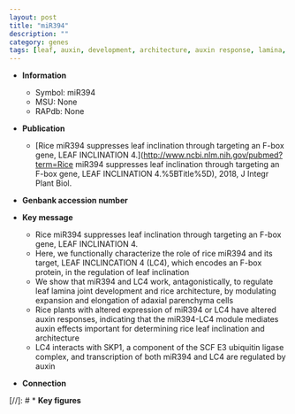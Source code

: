 ```yaml
---
layout: post
title: "miR394"
description: ""
category: genes
tags: [leaf, auxin, development, architecture, auxin response, lamina, Ubiquitin, lamina joint]
---
```


* **Information**  
    + Symbol: miR394  
    + MSU: None  
    + RAPdb: None  

* **Publication**  
    + [Rice miR394 suppresses leaf inclination through targeting an F-box gene, LEAF INCLINATION 4.](http://www.ncbi.nlm.nih.gov/pubmed?term=Rice miR394 suppresses leaf inclination through targeting an F-box gene, LEAF INCLINATION 4.%5BTitle%5D), 2018, J Integr Plant Biol.

* **Genbank accession number**  

* **Key message**  
    + Rice miR394 suppresses leaf inclination through targeting an F-box gene, LEAF INCLINATION 4.
    + Here, we functionally characterize the role of rice miR394 and its target, LEAF INCLINCATION 4 (LC4), which encodes an F-box protein, in the regulation of leaf inclination
    + We show that miR394 and LC4 work, antagonistically, to regulate leaf lamina joint development and rice architecture, by modulating expansion and elongation of adaxial parenchyma cells
    + Rice plants with altered expression of miR394 or LC4 have altered auxin responses, indicating that the miR394-LC4 module mediates auxin effects important for determining rice leaf inclination and architecture
    + LC4 interacts with SKP1, a component of the SCF E3 ubiquitin ligase complex, and transcription of both miR394 and LC4 are regulated by auxin

* **Connection**  

[//]: # * **Key figures**  


